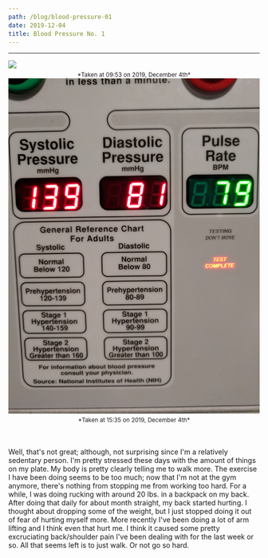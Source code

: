 ```yaml
---
path: /blog/blood-pressure-01
date: 2019-12-04
title: Blood Pressure No. 1
---
```

***

<div class="row">
  <div class="col-md-6">
    <img src="../images/blogs/2019-12-04/IMG_20191204_095303.jpg" />
    <center>
      <small>*Taken at 09:53 on 2019, December 4th*</small>
    </center>
  </div>
  <div class="col-md-6">
    <img src="../images/blogs/2019-12-04/IMG_20191204_153523.jpg" />
    <center>
      <small>*Taken at 15:35 on 2019, December 4th*</small>
    </center>
  </div>
</div>
<br />
<br />

Well, that's not great; although, not surprising since I'm a relatively sedentary person. I'm pretty stressed
these days with the amount of things on my plate. My body is pretty clearly telling me to walk more. The exercise
I have been doing seems to be too much; now that I'm not at the gym anymore, there's nothing from stopping me from
working too hard. For a while, I was doing rucking with around 20 lbs. in a backpack on my back. After doing that
daily for about month straight, my back started hurting. I thought about dropping some of the weight, but I just
stopped doing it out of fear of hurting myself more. More recently I've been doing a lot of arm lifting and I think
even that hurt me. I think it caused some pretty excruciating back/shoulder pain I've been dealing with for the last
week or so. All that seems left is to just walk. Or not go so hard.
